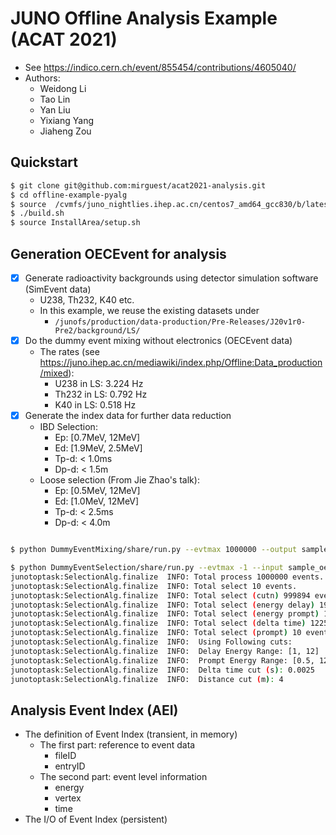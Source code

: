 # JUNO Offline Analysis Example (ACAT 2021)

* See https://indico.cern.ch/event/855454/contributions/4605040/
* Authors:
  * Weidong Li
  * Tao Lin
  * Yan Liu
  * Yixiang Yang
  * Jiaheng Zou

## Quickstart

```bash
$ git clone git@github.com:mirguest/acat2021-analysis.git
$ cd offline-example-pyalg
$ source  /cvmfs/juno_nightlies.ihep.ac.cn/centos7_amd64_gcc830/b/latest/setup.sh
$ ./build.sh
$ source InstallArea/setup.sh
```

## Generation OECEvent for analysis

* [x] Generate radioactivity backgrounds using detector simulation software (SimEvent data)
  * U238, Th232, K40 etc. 
  * In this example, we reuse the existing datasets under
    * `/junofs/production/data-production/Pre-Releases/J20v1r0-Pre2/background/LS/`
* [x] Do the dummy event mixing without electronics (OECEvent data)
  * The rates (see https://juno.ihep.ac.cn/mediawiki/index.php/Offline:Data_production/mixed):
    * U238 in LS: 3.224 Hz
    * Th232 in LS: 0.792 Hz
    * K40 in LS: 0.518 Hz
* [x] Generate the index data for further data reduction
  * IBD Selection:
    * Ep: [0.7MeV, 12MeV]
    * Ed: [1.9MeV, 2.5MeV]
    * Tp-d: < 1.0ms
    * Dp-d: < 1.5m
  * Loose selection (From Jie Zhao's talk):
    * Ep: [0.5MeV, 12MeV]
    * Ed: [1.0MeV, 12MeV]
    * Tp-d: < 2.5ms
    * Dp-d: < 4.0m

```bash

$ python DummyEventMixing/share/run.py --evtmax 1000000 --output sample_oec_1M.root

$ python DummyEventSelection/share/run.py --evtmax -1 --input sample_oec_1M.root --delay-energy-min 1 --delay-energy-max 12 --prompt-energy-min 0.5 --prompt-energy-max 12 --time-cut 0.0025 --dist-cut 4
junotoptask:SelectionAlg.finalize  INFO: Total process 1000000 events.
junotoptask:SelectionAlg.finalize  INFO: Total select 10 events.
junotoptask:SelectionAlg.finalize  INFO: Total select (cutn) 999894 events. 99.9894%
junotoptask:SelectionAlg.finalize  INFO: Total select (energy delay) 194621 events. 19.4621%
junotoptask:SelectionAlg.finalize  INFO: Total select (energy prompt) 178731 events. 17.8731%
junotoptask:SelectionAlg.finalize  INFO: Total select (delta time) 1225 events. 0.1225%
junotoptask:SelectionAlg.finalize  INFO: Total select (prompt) 10 events. 0.001%
junotoptask:SelectionAlg.finalize  INFO:  Using Following cuts:
junotoptask:SelectionAlg.finalize  INFO:  Delay Energy Range: [1, 12]
junotoptask:SelectionAlg.finalize  INFO:  Prompt Energy Range: [0.5, 12]
junotoptask:SelectionAlg.finalize  INFO:  Delta time cut (s): 0.0025
junotoptask:SelectionAlg.finalize  INFO:  Distance cut (m): 4
```

## Analysis Event Index (AEI)
* The definition of Event Index (transient, in memory)
  * The first part: reference to event data
    * fileID
    * entryID
  * The second part: event level information
    * energy
    * vertex
    * time
* The I/O of Event Index (persistent)


